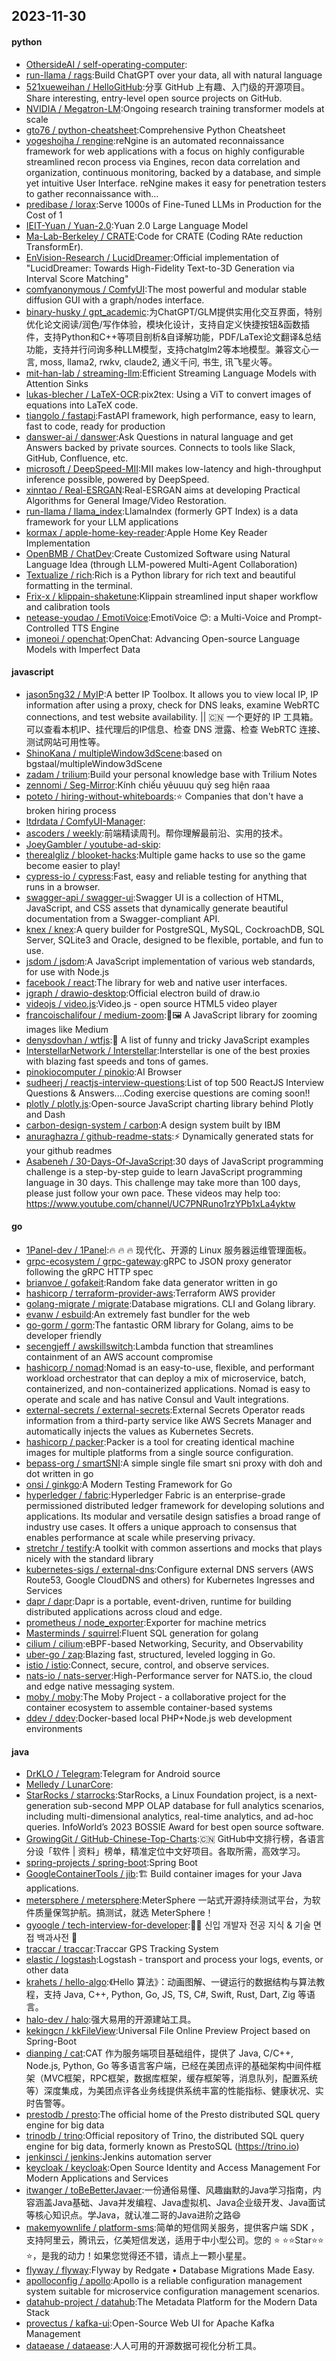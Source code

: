 ## 2023-11-30

#### python
* [OthersideAI / self-operating-computer](https://github.com/OthersideAI/self-operating-computer):
* [run-llama / rags](https://github.com/run-llama/rags):Build ChatGPT over your data, all with natural language
* [521xueweihan / HelloGitHub](https://github.com/521xueweihan/HelloGitHub):分享 GitHub 上有趣、入门级的开源项目。Share interesting, entry-level open source projects on GitHub.
* [NVIDIA / Megatron-LM](https://github.com/NVIDIA/Megatron-LM):Ongoing research training transformer models at scale
* [gto76 / python-cheatsheet](https://github.com/gto76/python-cheatsheet):Comprehensive Python Cheatsheet
* [yogeshojha / rengine](https://github.com/yogeshojha/rengine):reNgine is an automated reconnaissance framework for web applications with a focus on highly configurable streamlined recon process via Engines, recon data correlation and organization, continuous monitoring, backed by a database, and simple yet intuitive User Interface. reNgine makes it easy for penetration testers to gather reconnaissance with…
* [predibase / lorax](https://github.com/predibase/lorax):Serve 1000s of Fine-Tuned LLMs in Production for the Cost of 1
* [IEIT-Yuan / Yuan-2.0](https://github.com/IEIT-Yuan/Yuan-2.0):Yuan 2.0 Large Language Model
* [Ma-Lab-Berkeley / CRATE](https://github.com/Ma-Lab-Berkeley/CRATE):Code for CRATE (Coding RAte reduction TransformEr).
* [EnVision-Research / LucidDreamer](https://github.com/EnVision-Research/LucidDreamer):Official implementation of "LucidDreamer: Towards High-Fidelity Text-to-3D Generation via Interval Score Matching"
* [comfyanonymous / ComfyUI](https://github.com/comfyanonymous/ComfyUI):The most powerful and modular stable diffusion GUI with a graph/nodes interface.
* [binary-husky / gpt_academic](https://github.com/binary-husky/gpt_academic):为ChatGPT/GLM提供实用化交互界面，特别优化论文阅读/润色/写作体验，模块化设计，支持自定义快捷按钮&函数插件，支持Python和C++等项目剖析&自译解功能，PDF/LaTex论文翻译&总结功能，支持并行问询多种LLM模型，支持chatglm2等本地模型。兼容文心一言, moss, llama2, rwkv, claude2, 通义千问, 书生, 讯飞星火等。
* [mit-han-lab / streaming-llm](https://github.com/mit-han-lab/streaming-llm):Efficient Streaming Language Models with Attention Sinks
* [lukas-blecher / LaTeX-OCR](https://github.com/lukas-blecher/LaTeX-OCR):pix2tex: Using a ViT to convert images of equations into LaTeX code.
* [tiangolo / fastapi](https://github.com/tiangolo/fastapi):FastAPI framework, high performance, easy to learn, fast to code, ready for production
* [danswer-ai / danswer](https://github.com/danswer-ai/danswer):Ask Questions in natural language and get Answers backed by private sources. Connects to tools like Slack, GitHub, Confluence, etc.
* [microsoft / DeepSpeed-MII](https://github.com/microsoft/DeepSpeed-MII):MII makes low-latency and high-throughput inference possible, powered by DeepSpeed.
* [xinntao / Real-ESRGAN](https://github.com/xinntao/Real-ESRGAN):Real-ESRGAN aims at developing Practical Algorithms for General Image/Video Restoration.
* [run-llama / llama_index](https://github.com/run-llama/llama_index):LlamaIndex (formerly GPT Index) is a data framework for your LLM applications
* [kormax / apple-home-key-reader](https://github.com/kormax/apple-home-key-reader):Apple Home Key Reader Implementation
* [OpenBMB / ChatDev](https://github.com/OpenBMB/ChatDev):Create Customized Software using Natural Language Idea (through LLM-powered Multi-Agent Collaboration)
* [Textualize / rich](https://github.com/Textualize/rich):Rich is a Python library for rich text and beautiful formatting in the terminal.
* [Frix-x / klippain-shaketune](https://github.com/Frix-x/klippain-shaketune):Klippain streamlined input shaper workflow and calibration tools
* [netease-youdao / EmotiVoice](https://github.com/netease-youdao/EmotiVoice):EmotiVoice 😊: a Multi-Voice and Prompt-Controlled TTS Engine
* [imoneoi / openchat](https://github.com/imoneoi/openchat):OpenChat: Advancing Open-source Language Models with Imperfect Data

#### javascript
* [jason5ng32 / MyIP](https://github.com/jason5ng32/MyIP):A better IP Toolbox. It allows you to view local IP, IP information after using a proxy, check for DNS leaks, examine WebRTC connections, and test website availability. || 🇨🇳 一个更好的 IP 工具箱。可以查看本机IP、挂代理后的IP信息、检查 DNS 泄露、检查 WebRTC 连接、测试网站可用性等。
* [ShinoKana / multipleWindow3dScene](https://github.com/ShinoKana/multipleWindow3dScene):based on bgstaal/multipleWindow3dScene
* [zadam / trilium](https://github.com/zadam/trilium):Build your personal knowledge base with Trilium Notes
* [zennomi / Seg-Mirror](https://github.com/zennomi/Seg-Mirror):Kính chiếu yêuuuu quỷ seg hiện raaa
* [poteto / hiring-without-whiteboards](https://github.com/poteto/hiring-without-whiteboards):⭐️ Companies that don't have a broken hiring process
* [ltdrdata / ComfyUI-Manager](https://github.com/ltdrdata/ComfyUI-Manager):
* [ascoders / weekly](https://github.com/ascoders/weekly):前端精读周刊。帮你理解最前沿、实用的技术。
* [JoeyGambler / youtube-ad-skip](https://github.com/JoeyGambler/youtube-ad-skip):
* [therealgliz / blooket-hacks](https://github.com/therealgliz/blooket-hacks):Multiple game hacks to use so the game become easier to play!
* [cypress-io / cypress](https://github.com/cypress-io/cypress):Fast, easy and reliable testing for anything that runs in a browser.
* [swagger-api / swagger-ui](https://github.com/swagger-api/swagger-ui):Swagger UI is a collection of HTML, JavaScript, and CSS assets that dynamically generate beautiful documentation from a Swagger-compliant API.
* [knex / knex](https://github.com/knex/knex):A query builder for PostgreSQL, MySQL, CockroachDB, SQL Server, SQLite3 and Oracle, designed to be flexible, portable, and fun to use.
* [jsdom / jsdom](https://github.com/jsdom/jsdom):A JavaScript implementation of various web standards, for use with Node.js
* [facebook / react](https://github.com/facebook/react):The library for web and native user interfaces.
* [jgraph / drawio-desktop](https://github.com/jgraph/drawio-desktop):Official electron build of draw.io
* [videojs / video.js](https://github.com/videojs/video.js):Video.js - open source HTML5 video player
* [francoischalifour / medium-zoom](https://github.com/francoischalifour/medium-zoom):🔎🖼 A JavaScript library for zooming images like Medium
* [denysdovhan / wtfjs](https://github.com/denysdovhan/wtfjs):🤪 A list of funny and tricky JavaScript examples
* [InterstellarNetwork / Interstellar](https://github.com/InterstellarNetwork/Interstellar):Interstellar is one of the best proxies with blazing fast speeds and tons of games.
* [pinokiocomputer / pinokio](https://github.com/pinokiocomputer/pinokio):AI Browser
* [sudheerj / reactjs-interview-questions](https://github.com/sudheerj/reactjs-interview-questions):List of top 500 ReactJS Interview Questions & Answers....Coding exercise questions are coming soon!!
* [plotly / plotly.js](https://github.com/plotly/plotly.js):Open-source JavaScript charting library behind Plotly and Dash
* [carbon-design-system / carbon](https://github.com/carbon-design-system/carbon):A design system built by IBM
* [anuraghazra / github-readme-stats](https://github.com/anuraghazra/github-readme-stats):⚡ Dynamically generated stats for your github readmes
* [Asabeneh / 30-Days-Of-JavaScript](https://github.com/Asabeneh/30-Days-Of-JavaScript):30 days of JavaScript programming challenge is a step-by-step guide to learn JavaScript programming language in 30 days. This challenge may take more than 100 days, please just follow your own pace. These videos may help too: https://www.youtube.com/channel/UC7PNRuno1rzYPb1xLa4yktw

#### go
* [1Panel-dev / 1Panel](https://github.com/1Panel-dev/1Panel):🔥 🔥 🔥 现代化、开源的 Linux 服务器运维管理面板。
* [grpc-ecosystem / grpc-gateway](https://github.com/grpc-ecosystem/grpc-gateway):gRPC to JSON proxy generator following the gRPC HTTP spec
* [brianvoe / gofakeit](https://github.com/brianvoe/gofakeit):Random fake data generator written in go
* [hashicorp / terraform-provider-aws](https://github.com/hashicorp/terraform-provider-aws):Terraform AWS provider
* [golang-migrate / migrate](https://github.com/golang-migrate/migrate):Database migrations. CLI and Golang library.
* [evanw / esbuild](https://github.com/evanw/esbuild):An extremely fast bundler for the web
* [go-gorm / gorm](https://github.com/go-gorm/gorm):The fantastic ORM library for Golang, aims to be developer friendly
* [secengjeff / awskillswitch](https://github.com/secengjeff/awskillswitch):Lambda function that streamlines containment of an AWS account compromise
* [hashicorp / nomad](https://github.com/hashicorp/nomad):Nomad is an easy-to-use, flexible, and performant workload orchestrator that can deploy a mix of microservice, batch, containerized, and non-containerized applications. Nomad is easy to operate and scale and has native Consul and Vault integrations.
* [external-secrets / external-secrets](https://github.com/external-secrets/external-secrets):External Secrets Operator reads information from a third-party service like AWS Secrets Manager and automatically injects the values as Kubernetes Secrets.
* [hashicorp / packer](https://github.com/hashicorp/packer):Packer is a tool for creating identical machine images for multiple platforms from a single source configuration.
* [bepass-org / smartSNI](https://github.com/bepass-org/smartSNI):A simple single file smart sni proxy with doh and dot written in go
* [onsi / ginkgo](https://github.com/onsi/ginkgo):A Modern Testing Framework for Go
* [hyperledger / fabric](https://github.com/hyperledger/fabric):Hyperledger Fabric is an enterprise-grade permissioned distributed ledger framework for developing solutions and applications. Its modular and versatile design satisfies a broad range of industry use cases. It offers a unique approach to consensus that enables performance at scale while preserving privacy.
* [stretchr / testify](https://github.com/stretchr/testify):A toolkit with common assertions and mocks that plays nicely with the standard library
* [kubernetes-sigs / external-dns](https://github.com/kubernetes-sigs/external-dns):Configure external DNS servers (AWS Route53, Google CloudDNS and others) for Kubernetes Ingresses and Services
* [dapr / dapr](https://github.com/dapr/dapr):Dapr is a portable, event-driven, runtime for building distributed applications across cloud and edge.
* [prometheus / node_exporter](https://github.com/prometheus/node_exporter):Exporter for machine metrics
* [Masterminds / squirrel](https://github.com/Masterminds/squirrel):Fluent SQL generation for golang
* [cilium / cilium](https://github.com/cilium/cilium):eBPF-based Networking, Security, and Observability
* [uber-go / zap](https://github.com/uber-go/zap):Blazing fast, structured, leveled logging in Go.
* [istio / istio](https://github.com/istio/istio):Connect, secure, control, and observe services.
* [nats-io / nats-server](https://github.com/nats-io/nats-server):High-Performance server for NATS.io, the cloud and edge native messaging system.
* [moby / moby](https://github.com/moby/moby):The Moby Project - a collaborative project for the container ecosystem to assemble container-based systems
* [ddev / ddev](https://github.com/ddev/ddev):Docker-based local PHP+Node.js web development environments

#### java
* [DrKLO / Telegram](https://github.com/DrKLO/Telegram):Telegram for Android source
* [Melledy / LunarCore](https://github.com/Melledy/LunarCore):
* [StarRocks / starrocks](https://github.com/StarRocks/starrocks):StarRocks, a Linux Foundation project, is a next-generation sub-second MPP OLAP database for full analytics scenarios, including multi-dimensional analytics, real-time analytics, and ad-hoc queries. InfoWorld’s 2023 BOSSIE Award for best open source software.
* [GrowingGit / GitHub-Chinese-Top-Charts](https://github.com/GrowingGit/GitHub-Chinese-Top-Charts):🇨🇳 GitHub中文排行榜，各语言分设「软件 | 资料」榜单，精准定位中文好项目。各取所需，高效学习。
* [spring-projects / spring-boot](https://github.com/spring-projects/spring-boot):Spring Boot
* [GoogleContainerTools / jib](https://github.com/GoogleContainerTools/jib):🏗 Build container images for your Java applications.
* [metersphere / metersphere](https://github.com/metersphere/metersphere):MeterSphere 一站式开源持续测试平台，为软件质量保驾护航。搞测试，就选 MeterSphere！
* [gyoogle / tech-interview-for-developer](https://github.com/gyoogle/tech-interview-for-developer):👶🏻 신입 개발자 전공 지식 & 기술 면접 백과사전 📖
* [traccar / traccar](https://github.com/traccar/traccar):Traccar GPS Tracking System
* [elastic / logstash](https://github.com/elastic/logstash):Logstash - transport and process your logs, events, or other data
* [krahets / hello-algo](https://github.com/krahets/hello-algo):《Hello 算法》：动画图解、一键运行的数据结构与算法教程，支持 Java, C++, Python, Go, JS, TS, C#, Swift, Rust, Dart, Zig 等语言。
* [halo-dev / halo](https://github.com/halo-dev/halo):强大易用的开源建站工具。
* [kekingcn / kkFileView](https://github.com/kekingcn/kkFileView):Universal File Online Preview Project based on Spring-Boot
* [dianping / cat](https://github.com/dianping/cat):CAT 作为服务端项目基础组件，提供了 Java, C/C++, Node.js, Python, Go 等多语言客户端，已经在美团点评的基础架构中间件框架（MVC框架，RPC框架，数据库框架，缓存框架等，消息队列，配置系统等）深度集成，为美团点评各业务线提供系统丰富的性能指标、健康状况、实时告警等。
* [prestodb / presto](https://github.com/prestodb/presto):The official home of the Presto distributed SQL query engine for big data
* [trinodb / trino](https://github.com/trinodb/trino):Official repository of Trino, the distributed SQL query engine for big data, formerly known as PrestoSQL (https://trino.io)
* [jenkinsci / jenkins](https://github.com/jenkinsci/jenkins):Jenkins automation server
* [keycloak / keycloak](https://github.com/keycloak/keycloak):Open Source Identity and Access Management For Modern Applications and Services
* [itwanger / toBeBetterJavaer](https://github.com/itwanger/toBeBetterJavaer):一份通俗易懂、风趣幽默的Java学习指南，内容涵盖Java基础、Java并发编程、Java虚拟机、Java企业级开发、Java面试等核心知识点。学Java，就认准二哥的Java进阶之路😄
* [makemyownlife / platform-sms](https://github.com/makemyownlife/platform-sms):简单的短信网关服务，提供客户端 SDK ，支持阿里云，腾讯云，亿美短信发送，适用于中小型公司。您的 ⭐️ ⭐️⭐️Star⭐️⭐️ ⭐️，是我的动力！如果您觉得还不错，请点上一颗小星星。
* [flyway / flyway](https://github.com/flyway/flyway):Flyway by Redgate • Database Migrations Made Easy.
* [apolloconfig / apollo](https://github.com/apolloconfig/apollo):Apollo is a reliable configuration management system suitable for microservice configuration management scenarios.
* [datahub-project / datahub](https://github.com/datahub-project/datahub):The Metadata Platform for the Modern Data Stack
* [provectus / kafka-ui](https://github.com/provectus/kafka-ui):Open-Source Web UI for Apache Kafka Management
* [dataease / dataease](https://github.com/dataease/dataease):人人可用的开源数据可视化分析工具。
